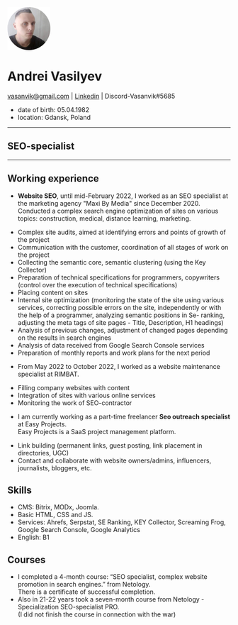 ![Vasanvik](image/Vasanvik.jpg)
# Andrei Vasilyev
vasanvik@gmail.com | [Linkedin](https://www.linkedin.com/in/andrei-vasilyev/) | Discord-Vasanvik#5685  
* date of birth: 05.04.1982
* location: Gdansk, Poland
_____________
## SEO-specialist
_____________
## Working experience
* **Website SEO**, until mid-February 2022, I worked as an SEO specialist at the marketing agency "Maxi By Media" since December 2020.<br>
Conducted a complex search engine optimization of sites on various topics: construction, medical, distance learning, marketing.<br>
 - Complex site audits, aimed at identifying errors and points of growth of the project
 - Communication with the customer, coordination of all stages of work on the project
 - Collecting the semantic core, semantic clustering (using the Key Collector)
 - Preparation of technical specifications for programmers, copywriters (control over the execution of technical specifications)
 - Placing content on sites
 - Internal site optimization (monitoring the state of the site using various services, correcting possible errors on the site, independently or with the help of a        programmer, analyzing semantic positions in Se- ranking, adjusting the meta tags of site pages - Title, Description, H1 headings)
 - Analysis of previous changes, adjustment of changed pages depending on the results in search engines
 - Analysis of data received from Google Search Console services
 - Preparation of monthly reports and work plans for the next period
* From May 2022 to October 2022, I worked as a website maintenance specialist at RIMBAT.<br>
 - Filling company websites with content
 - Integration of sites with various online services
 - Monitoring the work of SEO-contractor
* I am currently working as a part-time freelancer **Seo outreach specialist** at Easy Projects.<br>
Easy Projects is a SaaS project management platform.
 - Link building (permanent links, guest posting, link placement in directories, UGC)
 - Contact and collaborate with website owners/admins, influencers, journalists, bloggers, etc.

## Skills
* CMS: Bitrix, MODx, Joomla.<br>
* Basic HTML, CSS and JS.<br>
* Services: Ahrefs, Serpstat, SE Ranking, KEY Collector, Screaming Frog, Google Search Console, Google Analytics<br>
* English: B1<br>

## Courses
<ul>
 <li>
I completed a 4-month course: “SEO specialist, complex website promotion in search engines.” from Netology.<br>
There is a certificate of successful completion.</li>
<li> 
Also in 21-22 years took a seven-month course from Netology - Specialization SEO-specialist PRO.<br>
(I did not finish the course in connection with the war)</li>
</ul>


